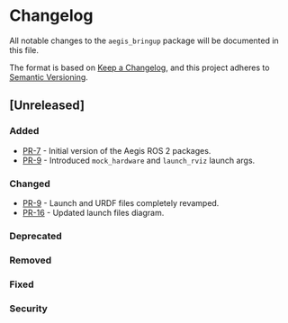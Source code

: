 # Changelog

All notable changes to the `aegis_bringup` package will be documented in this file.

The format is based on [Keep a Changelog](https://keepachangelog.com/en/1.1.0/),
and this project adheres to [Semantic Versioning](https://semver.org/spec/v2.0.0.html).

## [Unreleased]

### Added

* [PR-7](https://github.com/AGH-CEAI/aegis_ros/pull/7) - Initial version of the Aegis ROS 2 packages.
* [PR-9](https://github.com/AGH-CEAI/aegis_ros/pull/9) - Introduced `mock_hardware` and `launch_rviz` launch args.

### Changed

* [PR-9](https://github.com/AGH-CEAI/aegis_ros/pull/9) - Launch and URDF files completely revamped.
* [PR-16](https://github.com/AGH-CEAI/aegis_ros/pull/16) - Updated launch files diagram.

### Deprecated

### Removed

### Fixed

### Security
